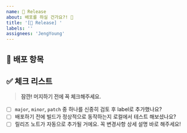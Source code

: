 ```yaml
---
name: 🚀 Release
about: 배포를 하실 건가요?! 🥰
title: '[🚀 Release] '
labels: ''
assignees: 'JengYoung'
---
```


## 🔗 배포 항목

## ✅ 체크 리스트

> **잠깐! 머지하기 전에 꼭 체크해주세요.**

- [ ] `major`, `minor`, `patch` 중 하나를 신중히 검토 후 label로 추가했나요?
- [ ] 배포하기 전에 빌드가 정상적으로 동작하는지 로컬에서 테스트 해보셨나요?
- [ ] 릴리즈 노트가 자동으로 추가될 거에요. 꼭 변경사항 상세 설명 바로 해주세요!
